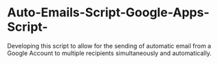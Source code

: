# Auto-Emails-Script-Google-Apps-Script-
Developing this script to allow for the sending of automatic email from a Google Account to multiple recipients simultaneously and automatically.
